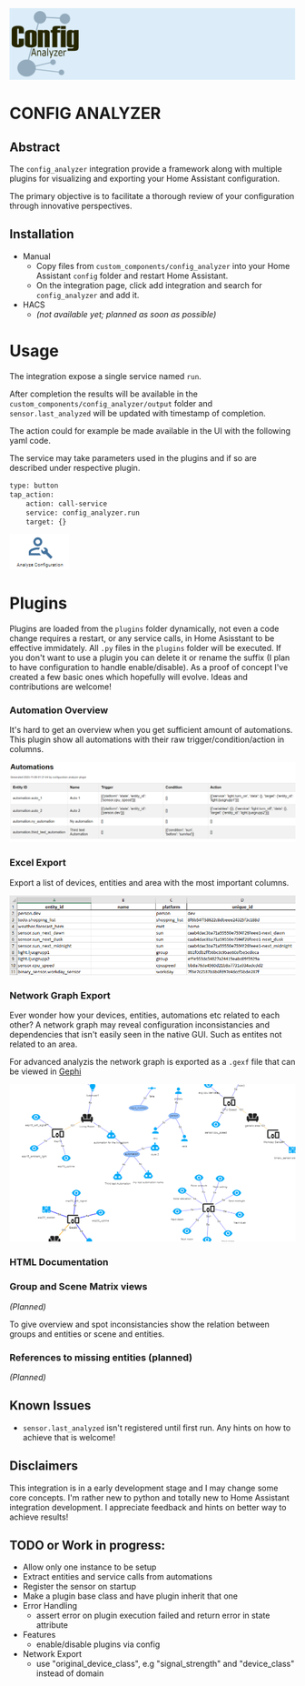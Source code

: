 ![image](brand/logo.png)

# CONFIG ANALYZER

## Abstract
The `config_analyzer` integration provide a framework along with multiple plugins for visualizing and exporting your Home Assistant configuration.

The primary objective is to facilitate a thorough review of your configuration through innovative perspectives.

## Installation
- Manual
    - Copy files from `custom_components/config_analyzer` into your Home Assistant `config` folder and restart Home Assistant.
    - On the integration page, click add integration and search for `config_analyzer` and add it.
- HACS
    - *(not available yet; planned as soon as possible)*

# Usage
The integration expose a single service named `run`.

After completion the results will be available in the `custom_components/config_analyzer/output` folder and `sensor.last_analyzed` will be updated with timestamp of completion.

The action could for example be made available in the UI with the following yaml code.

The service may take parameters used in the plugins and if so are described under respective plugin.

```
type: button
tap_action:
    action: call-service
    service: config_analyzer.run
    target: {}

```
![image](images/analyze_configuration.png)

# Plugins
Plugins are loaded from the `plugins` folder dynamically, not even a code change requires a restart, or any service calls, in Home Asisstant to be effective immidately.
All `.py` files in the `plugins` folder will be executed. If you don't want to use a plugin you can delete it or rename the suffix (I plan to have configuration to handle enable/disable). As a proof of concept I've created a few basic ones which hopefully will evolve. Ideas and contributions are welcome!

### Automation Overview
It's hard to get an overview when you get sufficient amount of automations. This plugin show all automations with their raw trigger/condition/action in columns.

![image](images/automation_overview_1.png)

### Excel Export
Export a list of devices, entities and area with the most important columns.

![image](images/excel_export_1.png)

### Network Graph Export

Ever wonder how your devices, entities, automations etc related to each other? A network graph may reveal configuration inconsistancies and dependencies that isn't easily seen in the native GUI. Such as entites not related to an area.

For advanced analyzis the network graph is exported as a `.gexf` file that can be viewed in [Gephi](https://gephi.org/)

![image](images/network_graph_1.png)

### HTML Documentation

### Group and Scene Matrix views
*(Planned)*

To give overview and spot inconsistancies show the relation between groups and entities or scene and entities.

### References to missing entities (planned)
*(Planned)*

## Known Issues
- `sensor.last_analyzed` isn't registered until first run. Any hints on how to achieve that is welcome!

## Disclaimers
This integration is in a early development stage and I may change some core concepts. I'm rather new to python and totally new to Home Assistant integration development. I appreciate feedback and hints on better way to achieve results!

## TODO or Work in progress:
- Allow only one instance to be setup
- Extract entities and service calls from automations
- Register the sensor on startup
- Make a plugin base class and have plugin inherit that one
- Error Handling
    - assert error on plugin execution failed and return error in state attribute
- Features
    - enable/disable plugins via config
- Network Export
    - use "original_device_class", e.g "signal_strength" and "device_class" instead of domain

